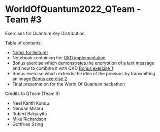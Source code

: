 # WorldOfQuantum2022_QTeam - Team #3

Exercises for Quantum Key Distribution

Table of contents:
* [Notes for lecturer](QTeam-QKD.pdf)
* Notebook containing the [QKD implementation](QKD%20implementation.ipynb)
* Bonus exercise which demonstrates the encryption of a text message and how to combine it with QKD [Bonus exercise 1](bonus%201%20-%20transmit_text.ipynb)
* Bonus exercise which extends the idea of the previous by transmitting an image [Bonus exercise 2](bonus%202%20-%20transmit_image.ipynb)
* Final presetnation for the World Of Quantum hackathon []()


Credits to QTeam (Team 3) 
* Neel Kanth Kundu
* Nandan Mishra
* Robert Bakyayita
* Mike Richardson
* Gottfried Szing

